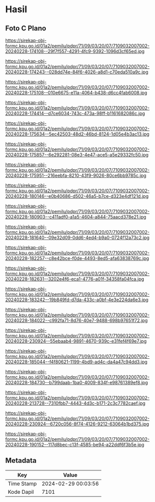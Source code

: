 # Hasil

## Foto C Plano

https://sirekap-obj-formc.kpu.go.id/01a2/pemilu/pdpr/71/09/03/20/07/7109032007002-20240228-174108--29f7f557-4291-4fc9-9392-1096d3cf65ed.jpg

https://sirekap-obj-formc.kpu.go.id/01a2/pemilu/pdpr/71/09/03/20/07/7109032007002-20240228-174243--028dd74e-84f6-4026-a8d1-c70eda510a9c.jpg

https://sirekap-obj-formc.kpu.go.id/01a2/pemilu/pdpr/71/09/03/20/07/7109032007002-20240228-175108--010e6675-e11a-4064-b438-d6cc4fab6008.jpg

https://sirekap-obj-formc.kpu.go.id/01a2/pemilu/pdpr/71/09/03/20/07/7109032007002-20240228-174414--d7ce6034-743c-473a-98ff-b1161682086c.jpg

https://sirekap-obj-formc.kpu.go.id/01a2/pemilu/pdpr/71/09/03/20/07/7109032007002-20240228-175634--5ec42503-48d2-46bd-8124-1d05e4b3ac13.jpg

https://sirekap-obj-formc.kpu.go.id/01a2/pemilu/pdpr/71/09/03/20/07/7109032007002-20240228-175857--6e292281-08e3-4e47-ace5-a5e29332fc50.jpg

https://sirekap-obj-formc.kpu.go.id/01a2/pemilu/pdpr/71/09/03/20/07/7109032007002-20240228-175951--216eebfa-8210-43f9-9026-80ce6bb9785c.jpg

https://sirekap-obj-formc.kpu.go.id/01a2/pemilu/pdpr/71/09/03/20/07/7109032007002-20240228-180146--e0b40686-d502-46a5-b7ce-d323e4df121d.jpg

https://sirekap-obj-formc.kpu.go.id/01a2/pemilu/pdpr/71/09/03/20/07/7109032007002-20240228-180903--c411adf0-a1a5-4604-a844-75aacd378e21.jpg

https://sirekap-obj-formc.kpu.go.id/01a2/pemilu/pdpr/71/09/03/20/07/7109032007002-20240228-181640--09e32d09-0dd6-4ed4-b9a0-0724f12a73c2.jpg

https://sirekap-obj-formc.kpu.go.id/01a2/pemilu/pdpr/71/09/03/20/07/7109032007002-20240228-182257--c8e42bce-f0de-4493-8ed5-afa63838769c.jpg

https://sirekap-obj-formc.kpu.go.id/01a2/pemilu/pdpr/71/09/03/20/07/7109032007002-20240228-182631--3202e4f6-eca1-4776-a01f-34358fa04fca.jpg

https://sirekap-obj-formc.kpu.go.id/01a2/pemilu/pdpr/71/09/03/20/07/7109032007002-20240228-183242--19b849fd-d7da-433c-a0bf-4e3e224da6e3.jpg

https://sirekap-obj-formc.kpu.go.id/01a2/pemilu/pdpr/71/09/03/20/07/7109032007002-20240228-184022--c992fa71-8d76-40e7-9488-698b97651f72.jpg

https://sirekap-obj-formc.kpu.go.id/01a2/pemilu/pdpr/71/09/03/20/07/7109032007002-20240228-230924--55ebaab4-9891-4670-939c-e31fef4f69e7.jpg

https://sirekap-obj-formc.kpu.go.id/01a2/pemilu/pdpr/71/09/03/20/07/7109032007002-20240228-185044--f4f80621-1199-4bd9-ad4c-da4a47c94dd3.jpg

https://sirekap-obj-formc.kpu.go.id/01a2/pemilu/pdpr/71/09/03/20/07/7109032007002-20240228-184730--b799daab-1ba0-4009-834f-e98761389ef8.jpg

https://sirekap-obj-formc.kpu.go.id/01a2/pemilu/pdpr/71/09/03/20/07/7109032007002-20240228-213728--7310fbb7-4443-4d3c-b171-2c3c7782caef.jpg

https://sirekap-obj-formc.kpu.go.id/01a2/pemilu/pdpr/71/09/03/20/07/7109032007002-20240228-230924--6720c056-8f74-4126-9212-63064b1bd375.jpg

https://sirekap-obj-formc.kpu.go.id/01a2/pemilu/pdpr/71/09/03/20/07/7109032007002-20240228-190152--117d8bec-c13f-4585-be94-a22ddf6f3b5e.jpg


## Metadata

| Key        | Value               |
| ---------- | ------------------- |
| Time Stamp | 2024-02-29 00:03:56 |
| Kode Dapil | 7101                |




